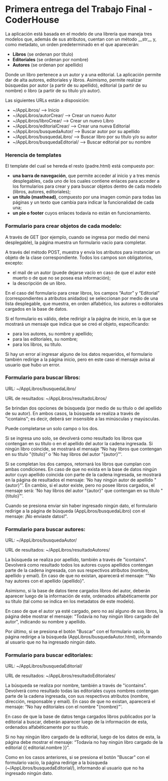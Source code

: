 <h1>Primera entrega del Trabajo Final - CoderHouse</h1>

<p>La aplicación está basada en el modelo de una librería que maneja tres modelos que, además de sus atributos, cuentan con un método __str__ y, como metadato, un orden predeterminado en el que aparecerán: </p>

  <ul>
        <li> <strong>Libros</strong> (se ordenan por título) </li>
        <li> <strong>Editoriales</strong> (se ordenan por nombre)</li>
        <li> <strong>Autores</strong> (se ordenan por apellido)</li>
  </ul>

<p>Donde un libro pertenece a un autor y a una editorial. La aplicación permite dar de alta autores, editoriales y libros. Asimismo, permite realizar búsquedas por autor (a partir de su apellido), editorial (a partir de su nombre) o libro (a partir de su título y/o autor). </p>

<p>Las siguientes URLs están a disposición:</p>

  <ul>
        <li> ~/AppLibros/   --> Inicio </li>
        <li> ~/AppLibros/autorCrear/   --> Crear un nuevo Autor</li>
        <li> ~/AppLibros/libroCrear/  --> Crear un nuevo Libro</li>
        <li> ~/AppLibros/editorialCrear/ --> Crear una nueva Editorial </li>
        <li> ~/AppLibros/busquedaAutor/ --> Buscar autor por su apellido </li>
        <li> ~/AppLibros/busquedaLibro/ --> Buscar libro por su título y/o su autor</li>
        <li> ~/AppLibros/busquedaEditorial/ --> Buscar editorial por su nombre</li>
  </ul>


<h3>Herencia de templates</h3>

<p>El template del cual se hereda el resto (padre.html) está compuesto por:</p>

  <ul>
        <li> <strong>una barra de navegación</strong>, que permite acceder al inicio y a tres menús desplegables, cada uno de los cuales contiene enlaces para acceder a los formularios para crear y para buscar objetos dentro de cada modelo (libros, autores, editoriales); </li>
        <li> <strong>un título (masthead)</strong>, compuesto por una imagen común para todas las páginas y un texto que cambia para indicar la funcionalidad de cada una;</li>
        <li> <strong>un pie o footer</strong> cuyos enlaces todavía no están en funcionamiento.</li>
  </ul>


<h3>Formulario para crear objetos de cada modelo:</h3>
<p>A través de GET (por ejemplo, cuando se ingresa por medio del menú desplegable), la página muestra un formulario vacío para completar. </p>
<p>A través del método POST, muestra y envía los atributos para instanciar un objeto de la clase correspondiente. Todos los campos son obligatorios, excepto:
  <ul>
        <li>el mail de un autor (puede dejarse vacío en caso de que el autor esté muerto o de que no se posea esa información); </li>
        <li>la descripción de un libro.</li>
  </ul>
<p> En el caso del formulario para crear libros, los campos “Autor” y “Editorial” (correspondientes a atributos anidados) se seleccionan por medio de una lista desplegable, que muestra, en orden alfabético, los autores o editoriales cargados en la base de datos. </p> 

<p>Si el formulario es válido, debe redirigir a la página de inicio, en la que se mostrará un mensaje que indica que se creó el objeto, especificando: </p> 
  <ul>
        <li>para los autores, su nombre y apellido; </li>
        <li>para las editoriales, su nombre;</li>
        <li>para los libros, su título.</li>
  </ul>

<p>Si hay un error al ingresar alguno de los datos requeridos, el formulario también redirige a la página inicio, pero en este caso el mensaje avisa al usuario que hubo un error. </p>

<h3>Formulario para buscar libros:</h3>

<p>URL: ~/AppLibros/busquedaLibro/</p>
<p>URL de resultados: ~/AppLibros/resultadoLibros/</p>
<p>Se brindan dos opciones de búsqueda (por medio de su título o del apellido de su autor). En ambos casos, la búsqueda se realiza a través de "icontains"; es decir, deberá ser insensible a las minúsculas y mayúsculas. </p>
<p>Puede completarse un solo campo o los dos. </p>
<p>Si se ingresa uno solo, se devolverá como resultado  los libros que contengan en su título o en el apellido del autor la cadena ingresada. Si ningún libro coincide, se mostrará el mensaje “No hay libros que contengan en su título "{titulo}” o 'No hay libros del autor "{autor}"'.</p>
<p>Si se completan los dos campos, retornará los libros que cumplan con ambas condiciones. En caso de que no exista en la base de datos ningún autor cuyo apellido coincida con parte de la cadena ingresada, se mostrará en la página de resultados el mensaje: 'No hay ningún autor de apellido "{autor}"’. En cambio, si el autor existe, pero no posee libros cargados, el mensaje será: 'No hay libros del autor "{autor}" que contengan en su título "{titulo}"'.</p>
<p>Cuando se presiona enviar sin haber ingresado ningún dato, el formulario redirige a la página de búsqueda (AppLibros/busquedaLibro) con el mensaje: ¡No enviaste datos!".</p>

<h3>Formulario para buscar autores:</h3>

<p>URL: ~/AppLibros/busquedaAutor/</p>
<p>URL de resultados: ~/AppLibros/resultadoAutores/</p>

<p>La búsqueda se realiza por apellido, también a través de "icontains". Devolverá como resultado todos los autores cuyos apellidos contengan parte de la cadena ingresada, con sus respectivos atributos (nombre, apellido y email). En caso de que no existan, aparecerá el mensaje: “"No hay autores con el apellido {apellido}". </p>
<p>Asimismo, si la base de datos tiene cargados libros del autor, deberán aparecer luego de la información de este, ordenados alfabéticamente por su título (tal como se indica en los metadatos de este modelo).</p>
<p>En caso de que el autor ya esté cargado, pero no así alguno de sus libros, la página debe mostrar el mensaje: "Todavía no hay ningún libro cargado del autor", indicando su nombre y apellido.</p>
<p>Por último, si se presiona el botón "Buscar" con el formulario vacío, la página redirige a la búsqueda (AppLibros/busquedaAutor.html), informando al usuario que no ha ingresado ningún dato.</p>

<h3>Formulario para buscar editoriales:</h3>

<p>URL: ~/AppLibros/busquedaEditorial/</p>
<p>URL de resultados: ~/AppLibros/resultadoEditoriales/</p>
<p>La búsqueda se realiza por nombre, también a través de "icontains". Devolverá como resultado todas las editoriales cuyos nombres contengan parte de la cadena ingresada, con sus respectivos atributos (nombre, dirección, responsable y email). En caso de que no existan, aparecerá el mensaje: “No hay editoriales con el nombre "{nombre}"'. </p>
<p>En caso de que la base de datos tenga cargados libros publicados por la editorial a buscar, deberán aparecer luego de la información de esta, ordenados alfabéticamente por su título.</p>
<p>Si no hay ningún libro cargado de la editorial, luego de los datos de esta, la página debe mostrar el mensaje: “Todavía no hay ningún libro cargado de la editorial {{ editorial.nombre }}”. </p>
<p>Como en los casos anteriores, si se presiona el botón "Buscar" con el formulario vacío, la página redirige a la búsqueda (~/AppLibros/busquedaEditorial/), informando al usuario que no ha ingresado ningún dato.</p>
